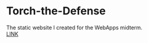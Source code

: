 # Torch-the-Defense
The static website I created for the WebApps midterm.\
[LINK](https://jainagaraj.github.io/Torch-the-Defense)
